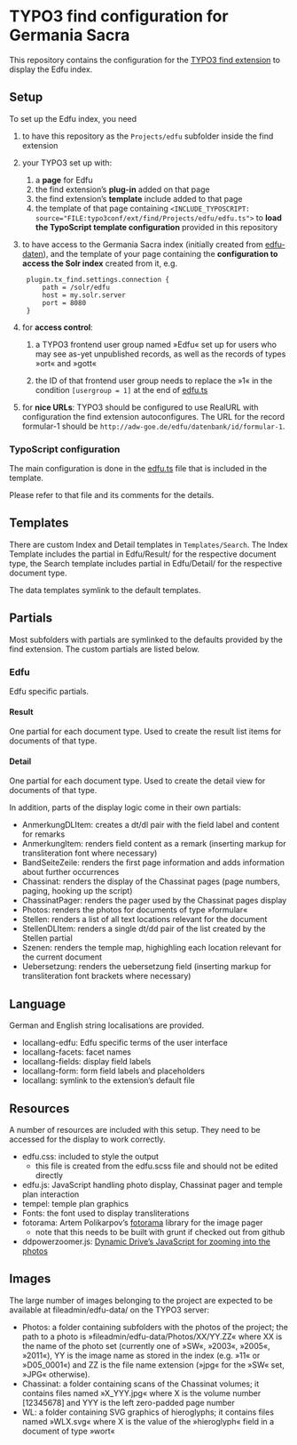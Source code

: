 # TYPO3 find configuration for Germania Sacra
This repository contains the configuration for the [TYPO3 find extension](https://github.com/subugoe/typo3-find) to display the Edfu index.


## Setup
To set up the Edfu index, you need

1. to have this repository as the `Projects/edfu` subfolder inside the find extension

2. your TYPO3 set up with:

	1. a **page** for Edfu
	2. the find extension’s **plug-in** added on that page
	3. the find extension’s **template** include added to that page
	4. the template of that page containing `<INCLUDE_TYPOSCRIPT: source="FILE:typo3conf/ext/find/Projects/edfu/edfu.ts">` to **load the TypoScript template configuration** provided in this repository

3. to have access to the Germania Sacra index (initially created from [edfu-daten](https://github.com/subugoe/edfu-daten/tree/master/#indexierung)), and the template of your page containing the **configuration to access the Solr index** created from it, e.g.

		plugin.tx_find.settings.connection {
			path = /solr/edfu
			host = my.solr.server
			port = 8080
		}

4. for **access control**:

	1. a TYPO3 frontend user group named »Edfu« set up for users who may see as-yet unpublished records, as well as the records of types »ort« and »gott«

	2. the ID of that frontend user group needs to replace the »1« in the condition `[usergroup = 1]` at the end of [edfu.ts](edfu.ts)

5. for **nice URLs**: TYPO3 should be configured to use RealURL with configuration the find extension autoconfigures. The URL for the record formular-1 should be `http://adw-goe.de/edfu/datenbank/id/formular-1`.


### TypoScript configuration
The main configuration is done in the [edfu.ts](edfu.ts) file that is included in the template.

Please refer to that file and its comments for the details.



## Templates
There are custom Index and Detail templates in `Templates/Search`. The Index Template includes the partial in Edfu/Result/ for the respective document type, the Search template includes partial in Edfu/Detail/ for the respective document type.

The data templates symlink to the default templates.


## Partials
Most subfolders with partials are symlinked to the defaults provided by the find extension. The custom partials are listed below.

### Edfu
Edfu specific partials.

#### Result
One partial for each document type. Used to create the result list items for documents of that type.

#### Detail
One partial for each document type. Used to create the detail view for documents of that type.

In addition, parts of the display logic come in their own partials:

* AnmerkungDLItem: creates a dt/dl pair with the field label and content for remarks
* AnmerkungItem: renders field content as a remark (inserting markup for transliteration font where necessary)
* BandSeiteZeile: renders the first page information and adds information about further occurrences
* Chassinat: renders the display of the Chassinat pages (page numbers, paging, hooking up the script)
* ChassinatPager: renders the pager used by the Chassinat pages display
* Photos: renders the photos for documents of type »formular«
* Stellen: renders a list of all text locations relevant for the document
* StellenDLItem: renders a single dt/dd pair of the list created by the Stellen partial
* Szenen: renders the temple map, highighling each location relevant for the current document
* Uebersetzung: renders the uebersetzung field (inserting markup for transliteration font brackets where necessary)


## Language
German and English string localisations are provided.

* locallang-edfu: Edfu specific terms of the user interface
* locallang-facets: facet names
* locallang-fields: display field labels
* locallang-form: form field labels and placeholders
* locallang: symlink to the extension’s default file


## Resources
A number of resources are included with this setup. They need to be accessed for the display to work correctly.

* edfu.css: included to style the output
	* this file is created from the edfu.scss file and should not be edited directly
* edfu.js: JavaScript handling photo display, Chassinat pager and temple plan interaction
* tempel: temple plan graphics
* Fonts: the font used to display transliterations
* fotorama: Artem Polikarpov’s [fotorama](https://github.com/artpolikarpov/fotorama/) library for the image pager
	* note that this needs to be built with grunt if checked out from github
* ddpowerzoomer.js: [Dynamic Drive’s JavaScript for zooming into the photos](http://www.dynamicdrive.com/dynamicindex4/powerzoomer.htm)


## Images
The large number of images belonging to the project are expected to be available at fileadmin/edfu-data/ on the TYPO3 server:

* Photos: a folder containing subfolders with the photos of the project; the path to a photo is »fileadmin/edfu-data/Photos/XX/YY.ZZ« where XX is the name of the photo set (currently one of »SW«, »2003«, »2005«, »2011«), YY is the image name as stored in the index (e.g. »11« or »D05_0001«) and ZZ is the file name extension (»jpg« for the »SW« set, »JPG« otherwise).
* Chassinat: a folder containing scans of the Chassinat volumes; it contains files named »X_YYY.jpg« where X is the volume number [12345678] and YYY is the left zero-padded page number
* WL: a folder containing SVG graphics of hieroglyphs; it contains files named »WLX.svg« where X is the value of the »hieroglyph« field in a document of type »wort«
